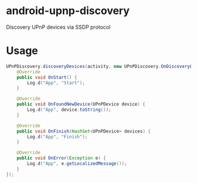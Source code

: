 # android-upnp-discovery
Discovery UPnP devices via SSDP protocol

# Usage

```java
UPnPDiscovery.discoveryDevices(activity, new UPnPDiscovery.OnDiscoveryListener() {
    @Override
    public void OnStart() {
        Log.d("App", "Start");
    }

    @Override
    public void OnFoundNewDevice(UPnPDevice device) {
        Log.d("App", device.toString());
    }

    @Override
    public void OnFinish(HashSet<UPnPDevice> devices) {
        Log.d("App", "Finish");
    }

    @Override
    public void OnError(Exception e) {
        Log.d("App", e.getLocalizedMessage());
    }
});
```
